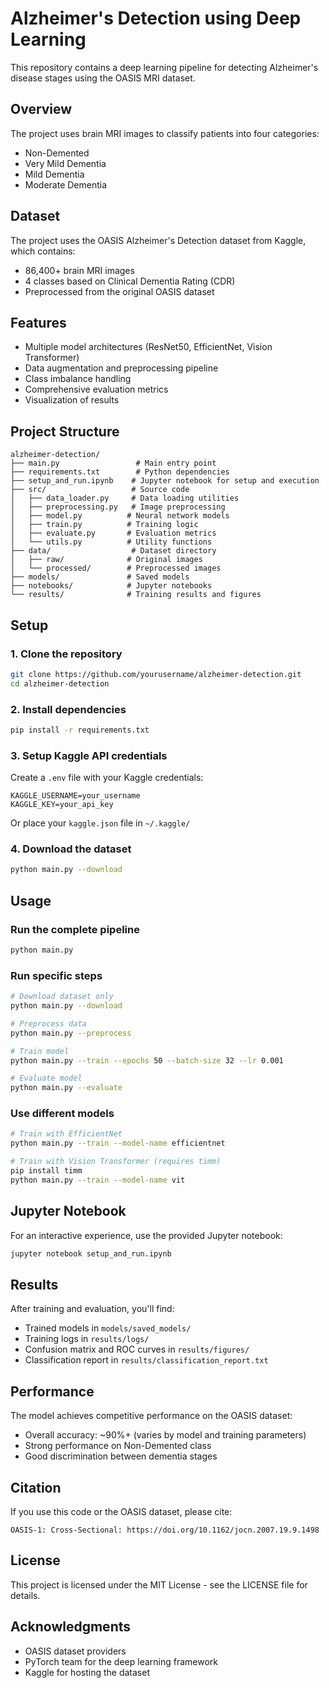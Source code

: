 # Alzheimer's Detection using Deep Learning

This repository contains a deep learning pipeline for detecting Alzheimer's disease stages using the OASIS MRI dataset.

## Overview

The project uses brain MRI images to classify patients into four categories:
- Non-Demented
- Very Mild Dementia
- Mild Dementia
- Moderate Dementia

## Dataset

The project uses the OASIS Alzheimer's Detection dataset from Kaggle, which contains:
- 86,400+ brain MRI images
- 4 classes based on Clinical Dementia Rating (CDR)
- Preprocessed from the original OASIS dataset

## Features

- Multiple model architectures (ResNet50, EfficientNet, Vision Transformer)
- Data augmentation and preprocessing pipeline
- Class imbalance handling
- Comprehensive evaluation metrics
- Visualization of results

## Project Structure

```
alzheimer-detection/
├── main.py                 # Main entry point
├── requirements.txt        # Python dependencies
├── setup_and_run.ipynb    # Jupyter notebook for setup and execution
├── src/                   # Source code
│   ├── data_loader.py     # Data loading utilities
│   ├── preprocessing.py   # Image preprocessing
│   ├── model.py          # Neural network models
│   ├── train.py          # Training logic
│   ├── evaluate.py       # Evaluation metrics
│   └── utils.py          # Utility functions
├── data/                  # Dataset directory
│   ├── raw/              # Original images
│   └── processed/        # Preprocessed images
├── models/               # Saved models
├── notebooks/            # Jupyter notebooks
└── results/              # Training results and figures
```

## Setup

### 1. Clone the repository
```bash
git clone https://github.com/yourusername/alzheimer-detection.git
cd alzheimer-detection
```

### 2. Install dependencies
```bash
pip install -r requirements.txt
```

### 3. Setup Kaggle API credentials
Create a `.env` file with your Kaggle credentials:
```
KAGGLE_USERNAME=your_username
KAGGLE_KEY=your_api_key
```

Or place your `kaggle.json` file in `~/.kaggle/`

### 4. Download the dataset
```bash
python main.py --download
```

## Usage

### Run the complete pipeline
```bash
python main.py
```

### Run specific steps
```bash
# Download dataset only
python main.py --download

# Preprocess data
python main.py --preprocess

# Train model
python main.py --train --epochs 50 --batch-size 32 --lr 0.001

# Evaluate model
python main.py --evaluate
```

### Use different models
```bash
# Train with EfficientNet
python main.py --train --model-name efficientnet

# Train with Vision Transformer (requires timm)
pip install timm
python main.py --train --model-name vit
```

## Jupyter Notebook

For an interactive experience, use the provided Jupyter notebook:
```bash
jupyter notebook setup_and_run.ipynb
```

## Results

After training and evaluation, you'll find:
- Trained models in `models/saved_models/`
- Training logs in `results/logs/`
- Confusion matrix and ROC curves in `results/figures/`
- Classification report in `results/classification_report.txt`

## Performance

The model achieves competitive performance on the OASIS dataset:
- Overall accuracy: ~90%+ (varies by model and training parameters)
- Strong performance on Non-Demented class
- Good discrimination between dementia stages

## Citation

If you use this code or the OASIS dataset, please cite:
```
OASIS-1: Cross-Sectional: https://doi.org/10.1162/jocn.2007.19.9.1498
```

## License

This project is licensed under the MIT License - see the LICENSE file for details.

## Acknowledgments

- OASIS dataset providers
- PyTorch team for the deep learning framework
- Kaggle for hosting the dataset